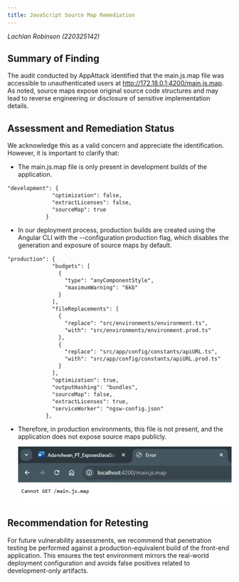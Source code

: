 ```yaml
---
title: JavaScript Source Map Remediation
---
```


_Lachlan Robinson (220325142)_

## Summary of Finding

The audit conducted by AppAttack identified that the main.js.map file was accessible to
unauthenticated users at http://172.18.0.1:4200/main.js.map. As noted, source maps expose original
source code structures and may lead to reverse engineering or disclosure of sensitive implementation
details.

## Assessment and Remediation Status

We acknowledge this as a valid concern and appreciate the identification. However, it is important
to clarify that:

- The main.js.map file is only present in development builds of the application.

```
"development": {
              "optimization": false,
              "extractLicenses": false,
              "sourceMap": true
            }
```

- In our deployment process, production builds are created using the Angular CLI with the
  --configuration production flag, which disables the generation and exposure of source maps by
  default.

```
"production": {
              "budgets": [
                {
                  "type": "anyComponentStyle",
                  "maximumWarning": "6kb"
                }
              ],
              "fileReplacements": [
                {
                  "replace": "src/environments/environment.ts",
                  "with": "src/environments/environment.prod.ts"
                },
                {
                  "replace": "src/app/config/constants/apiURL.ts",
                  "with": "src/app/config/constants/apiURL.prod.ts"
                }
              ],
              "optimization": true,
              "outputHashing": "bundles",
              "sourceMap": false,
              "extractLicenses": true,
              "serviceWorker": "ngsw-config.json"
            },
```

- Therefore, in production environments, this file is not present, and the application does not
  expose source maps publicly.

  ![](./img/exposed-sourcemap-1.jpg)

## Recommendation for Retesting

For future vulnerability assessments, we recommend that penetration testing be performed against a
production-equivalent build of the front-end application. This ensures the test environment mirrors
the real-world deployment configuration and avoids false positives related to development-only
artifacts.
